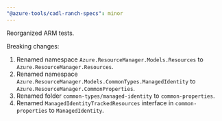 ```yaml
---
"@azure-tools/cadl-ranch-specs": minor
---
```


Reorganized ARM tests.

Breaking changes:

1. Renamed namespace `Azure.ResourceManager.Models.Resources` to `Azure.ResourceManager.Resources`.
2. Renamed namespace `Azure.ResourceManager.Models.CommonTypes.ManagedIdentity` to `Azure.ResourceManager.CommonProperties`.
3. Renamed folder `common-types/managed-identity` to `common-properties`.
4. Renamed `ManagedIdentityTrackedResources` interface in `common-properties` to `ManagedIdentity`.
